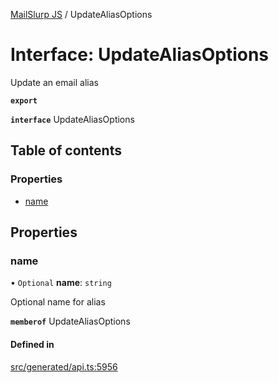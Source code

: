 [MailSlurp JS](../README.md) / UpdateAliasOptions

# Interface: UpdateAliasOptions

Update an email alias

**`export`**

**`interface`** UpdateAliasOptions

## Table of contents

### Properties

- [name](UpdateAliasOptions.md#name)

## Properties

### name

• `Optional` **name**: `string`

Optional name for alias

**`memberof`** UpdateAliasOptions

#### Defined in

[src/generated/api.ts:5956](https://github.com/mailslurp/mailslurp-client/blob/113e801/src/generated/api.ts#L5956)
